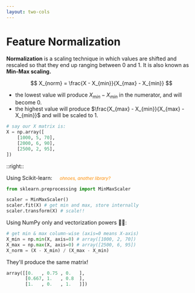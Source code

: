 ```yaml
---
layout: two-cols
---
```


# Feature Normalization

<div></div>

**Normalization** is a scaling technique in which values are shifted and rescaled so that they end up ranging between 0 and 1. It is also known as **Min-Max scaling.**

$$
X_{norm} = \frac{X - X_{min}}{X_{max} - X_{min}}
$$

- the lowest value will produce $X_{min} - X_{min}$ in the numerator, and will
  become $0$.
- the highest value will produce $\frac{X_{max} - X_{min}}{X_{max} - X_{min}}$
  and will be scaled to $1$.

```py
# say our X matrix is:
X = np.array([
    [1000, 5, 70],
    [2000, 6, 90],
    [2500, 2, 95],
])
```

::right::

Using Scikit-learn: <small>ohnoes, another library? <twemoji-grinning-face-with-sweat /></small>

```py
from sklearn.preprocessing import MinMaxScaler

scaler = MinMaxScaler()
scaler.fit(X) # get min and max, store internally
scaler.transform(X) # scale!!
```

Using NumPy only and vectorization powers 💪💪:

```py
# get min & max column-wise (axis=0 means X-axis)
X_min = np.min(X, axis=0) # array([1000, 2, 70])
X_max = np.max(X, axis=0) # array([2500, 6, 95])
X_norm = (X - X_min) / (X_max - X_min)
```

They'll produce the same matrix!

```py
array([[0.   , 0.75 , 0.   ],
       [0.667, 1.   , 0.8  ],
       [1.   , 0.   , 1.   ]])
```

<style>
  small {
    margin-left: 16px;
    color: darkorange;
    font-style: italic;
  }
</style>